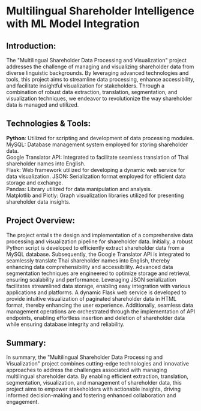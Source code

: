 # Multilingual Shareholder Intelligence with ML Model Integration

## Introduction:
The "Multilingual Shareholder Data Processing and Visualization" project addresses the challenge of managing and visualizing shareholder data from diverse linguistic backgrounds. By leveraging advanced technologies and tools, this project aims to streamline data processing, enhance accessibility, and facilitate insightful visualization for stakeholders. Through a combination of robust data extraction, translation, segmentation, and visualization techniques, we endeavor to revolutionize the way shareholder data is managed and utilized.

## Technologies & Tools:

**Python**: Utilized for scripting and development of data processing modules. <br>
MySQL: Database management system employed for storing shareholder data. <br>
Google Translator API: Integrated to facilitate seamless translation of Thai shareholder names into English. <br>
Flask: Web framework utilized for developing a dynamic web service for data visualization.
JSON: Serialization format employed for efficient data storage and exchange. <br>
Pandas: Library utilized for data manipulation and analysis. <br>
Matplotlib and Plotly: Graph visualization libraries utilized for presenting shareholder data insights. <br>

## Project Overview:
The project entails the design and implementation of a comprehensive data processing and visualization pipeline for shareholder data. Initially, a robust Python script is developed to efficiently extract shareholder data from a MySQL database. Subsequently, the Google Translator API is integrated to seamlessly translate Thai shareholder names into English, thereby enhancing data comprehensibility and accessibility. Advanced data segmentation techniques are engineered to optimize storage and retrieval, ensuring scalability and performance.
Leveraging JSON serialization facilitates streamlined data storage, enabling easy integration with various applications and platforms. A dynamic Flask web service is developed to provide intuitive visualization of paginated shareholder data in HTML format, thereby enhancing the user experience. Additionally, seamless data management operations are orchestrated through the implementation of API endpoints, enabling effortless insertion and deletion of shareholder data while ensuring database integrity and reliability.

## Summary:
In summary, the "Multilingual Shareholder Data Processing and Visualization" project combines cutting-edge technologies and innovative approaches to address the challenges associated with managing multilingual shareholder data. By enabling efficient extraction, translation, segmentation, visualization, and management of shareholder data, this project aims to empower stakeholders with actionable insights, driving informed decision-making and fostering enhanced collaboration and engagement.
